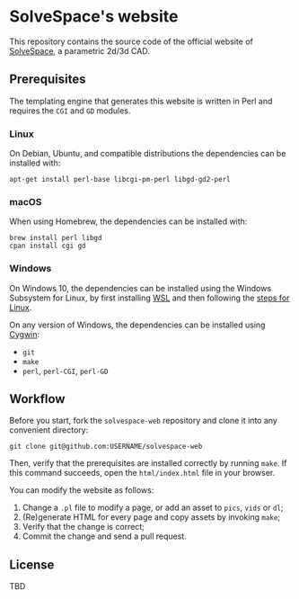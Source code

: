 SolveSpace's website
====================

This repository contains the source code of the official website of [SolveSpace], a parametric
2d/3d CAD.

[solvespace]: https://solvespace.com

Prerequisites
-------------

The templating engine that generates this website is written in Perl and requires
the `CGI` and `GD` modules.

### Linux

On Debian, Ubuntu, and compatible distributions the dependencies can be installed with:

    apt-get install perl-base libcgi-pm-perl libgd-gd2-perl

### macOS

When using Homebrew, the dependencies can be installed with:

    brew install perl libgd
    cpan install cgi gd

### Windows

On Windows 10, the dependencies can be installed using the Windows Subsystem for Linux,
by first installing [WSL] and then following the [steps for Linux](#linux).

On any version of Windows, the dependencies can be installed using [Cygwin]:

  * `git`
  * `make`
  * `perl`, `perl-CGI`, `perl-GD`

[wsl]: https://msdn.microsoft.com/en-us/commandline/wsl/install_guide
[cygwin]: https://cygwin.com/

Workflow
--------

Before you start, fork the `solvespace-web` repository and clone it into any convenient directory:

    git clone git@github.com:USERNAME/solvespace-web

Then, verify that the prerequisites are installed correctly by running `make`. If this command
succeeds, open the `html/index.html` file in your browser.

You can modify the website as follows:

  1. Change a `.pl` file to modify a page, or add an asset to `pics`, `vids` or `dl`;
  2. (Re)generate HTML for every page and copy assets by invoking `make`;
  3. Verify that the change is correct;
  4. Commit the change and send a pull request.

License
-------

TBD

